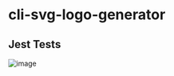 # cli-svg-logo-generator

## Jest Tests
![image](https://user-images.githubusercontent.com/6205151/230526863-c6454631-52d3-4e5e-b94c-a74dd6a5d506.png)
